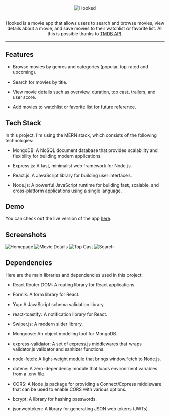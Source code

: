<div align="center">
    <picture>
        <source media="(prefers-color-scheme: dark)" srcset="https://res.cloudinary.com/dz0brhzsu/image/upload/v1679857376/hooked/hooked-logo-white.png">
        <img alt="Hooked" src="https://res.cloudinary.com/dz0brhzsu/image/upload/v1679856139/hooked/hooked-logo-dark.png">
    </picture>
    <br>
    <br>
    <p>Hooked is a movie app that allows users to search and browse movies, view details about a movie, and save movies to their watchlist or favorite list. All this is possible thanks to <a href="https://themoviedb.org">TMDB API</a>.</p>
    <hr>
</div>

## Features

- Browse movies by genres and categories (popular, top rated and upcoming).

- Search for movies by title.

- View movie details such as overview, duration, top cast, trailers, and user score.

- Add movies to watchlist or favorite list for future reference.

## Tech Stack

In this project, I'm using the MERN stack, which consists of the following technologies:

- MongoDB: A NoSQL document database that provides scalability and flexibility for building modern applications.

- Express.js: A fast, minimalist web framework for Node.js.

- React.js: A JavaScript library for building user interfaces.

- Node.js: A powerful JavaScript runtime for building fast, scalable, and cross-platform applications using a single language.

## Demo

You can check out the live version of the app [here](https://hooked-app.netlify.app).

## Screenshots

<img src="https://res.cloudinary.com/dz0brhzsu/image/upload/v1680810888/hooked/screenshot-1.png" alt="Homepage" />

<img src="https://res.cloudinary.com/dz0brhzsu/image/upload/v1680810887/hooked/screenshot-2.png" alt="Movie Details" />

<img src="https://res.cloudinary.com/dz0brhzsu/image/upload/v1680810883/hooked/screenshot-3.png" alt="Top Cast" />

<img src="https://res.cloudinary.com/dz0brhzsu/image/upload/v1680810886/hooked/screenshot-4.png" alt="Search" />

## Dependencies

Here are the main libraries and dependencies used in this project:

- React Router DOM: A routing library for React applications.

- Formik: A form library for React.

- Yup: A JavaScript schema validation library.

- react-toastify: A notification library for React.

- Swiper.js: A modern slider library.

- Mongoose: An object modeling tool for MongoDB.

- express-validator: A set of express.js middlewares that wraps validator.js validator and sanitizer functions.

- node-fetch: A light-weight module that brings window.fetch to Node.js.

- dotenv: A zero-dependency module that loads environment variables from a .env file.

- CORS: A Node.js package for providing a Connect/Express middleware that can be used to enable CORS with various options.

- bcrypt: A library for hashing passwords.

- jsonwebtoken: A library for generating JSON web tokens (JWTs).
